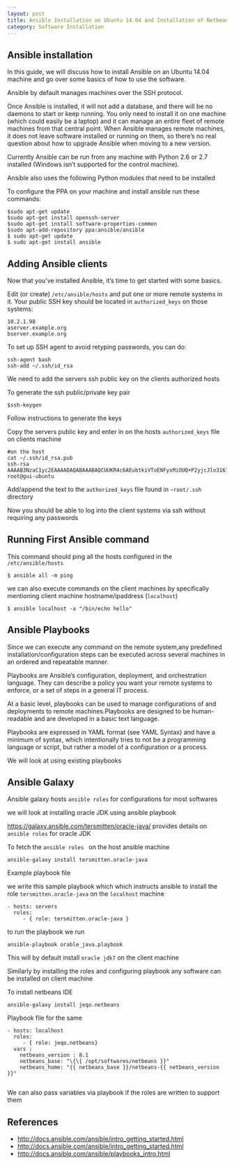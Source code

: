 ```yaml
---
layout: post
title: Ansible Installation on Ubuntu 14.04 and Installation of Netbeans IDE
category: Software Installation
---
```



## **Ansible installation**

In this guide, we will discuss how to install Ansible on an Ubuntu 14.04 machine and go over some basics of how to use the software.

Ansible by default manages machines over the SSH protocol.

Once Ansible is installed, it will not add a database, and there will be no daemons to start or keep running. You only need to install it on one machine (which could easily be a laptop) and it can manage an entire fleet of remote machines from that central point. When Ansible manages remote machines, it does not leave software installed or running on them, so there’s no real question about how to upgrade Ansible when moving to a new version.

Currently Ansible can be run from any machine with Python 2.6 or 2.7 installed (Windows isn’t supported for the control machine).


Ansible also uses the following Python modules that need to be installed


To configure the PPA on your machine and install ansible run these commands:

```
$sudo apt-get update
$sudo apt-get install openssh-server
$sudo apt-get install software-properties-common
$sudo apt-add-repository ppa:ansible/ansible
$ sudo apt-get update
$ sudo apt-get install ansible

```

## **Adding Ansible clients**

Now that you’ve installed Ansible, it’s time to get started with some basics.

Edit (or create) `/etc/ansible/hosts` and put one or more remote systems in it. Your public SSH key should be located in `authorized_keys` on those systems:

```
10.2.1.98
aserver.example.org
bserver.example.org
```

To set up SSH agent to avoid retyping passwords, you can do:

```
ssh-agent bash
ssh-add ~/.ssh/id_rsa
```

We need to add the servers ssh public key on the clients authorized hosts

To generate the ssh public/private key pair

```
$ssh-keygen
```

Follow instructions to generate the keys

Copy the servers public key  and enter in on the hosts
`authorized_keys` file on clients machine


```
#on the host
cat ~/.ssh/id_rsa.pub
ssh-rsa AAAAB3NzaC1yc2EAAAADAQABAAABAQCUUKR4c6AEubtkiVToENFyxMiOUQ+P2yjcJlo3167l5MFX7d4wfW0nhI1lteSdBVmVJL0ZRfNzD5EpzSCSLummXw5m0O4jNtEVweVNA1h57ogqELZ8p9JE0hsA2lLAPIFUmC3uBG1oK18o8rtaxNCdC/h575db9CeGB/lkL8PsnRLZzX/522BdNNzpgOQGPSArvl/ChHbZ2NgBHxXlRkxUQeFYbwPCamNa4BztDhvvJbjpyQQj5ULj7oiwE6BmNSVrsSO3QoI2I7RHKpfQNZwPTMlRE1V1h9r7UUcd/E96TMoRZXhDu8IzvWY8zNoyC4ErmCtKOkO8ocd/Xp+CkUEP root@gui-ubuntu

```


Add/append the text to the `authorized_keys` file found in `~root/.ssh ` directory

Now you should be able to log into the client systems via ssh without requiring any passwords


## **Running First Ansible command**

This command should ping all the hosts configured in the  `/etc/ansible/hosts`

```
$ ansible all -m ping
```

we can also execute commands on the client machines by specifically mentioning client machine hostname/ipaddress (`localhost`)

```
$ ansible localhost -a "/bin/echo hello"
```

## **Ansible Playbooks**


Since we can execute any command on the remote system,any predefined installation/configuration steps can be executed across several machines in an ordered and repeatable manner.

Playbooks are Ansible’s configuration, deployment, and orchestration language. They can describe a policy you want your remote systems to enforce, or a set of steps in a general IT process.

At a basic level, playbooks can be used to manage configurations of and deployments to remote machines.Playbooks are designed to be human-readable and are developed in a basic text language. 

Playbooks are expressed in YAML format (see YAML Syntax) and have a minimum of syntax, which intentionally tries to not be a programming language or script, but rather a model of a configuration or a process.

We will look at using existing playbooks

## **Ansible Galaxy** 

Ansible galaxy hosts `ansible roles` for configurations for most softwares

we will look at installing oracle JDK using ansible playbook

https://galaxy.ansible.com/tersmitten/oracle-java/ provides details on `ansible roles` for oracle JDK

To fetch the `ansible roles ` on the host ansible machine 

```
ansible-galaxy install tersmitten.oracle-java
```

Example playbook file 

we write this sample playbook which which instructs ansible to install the role `tersmitten.oracle-java` on the `localhost` machine

```
- hosts: servers
  roles:
     - { role: tersmitten.oracle-java }
```

to run the playbook we run

```
ansible-playbook orable_java.playbook
```

This will by default install `oracle jdk7` on the client machine

Similarly by installing the roles and configuring playbook any software can be installed on client machine

To install netbeans IDE

```
ansible-galaxy install jeqo.netbeans
```

Playbook file for the same

```
- hosts: localhost 
  roles:
     - { role: jeqo.netbeans}
  vars :
    netbeans_version : 8.1 
    netbeans_base: "\{\{ /opt/softwares/netbeans }}"
    netbeans_home: "{{ netbeans_base }}/netbeans-{{ netbeans_version }}"


```

We can also pass variables via playbook if the roles are written to support them


## **References**

- http://docs.ansible.com/ansible/intro_getting_started.html
- http://docs.ansible.com/ansible/intro_getting_started.html
- http://docs.ansible.com/ansible/playbooks_intro.html



